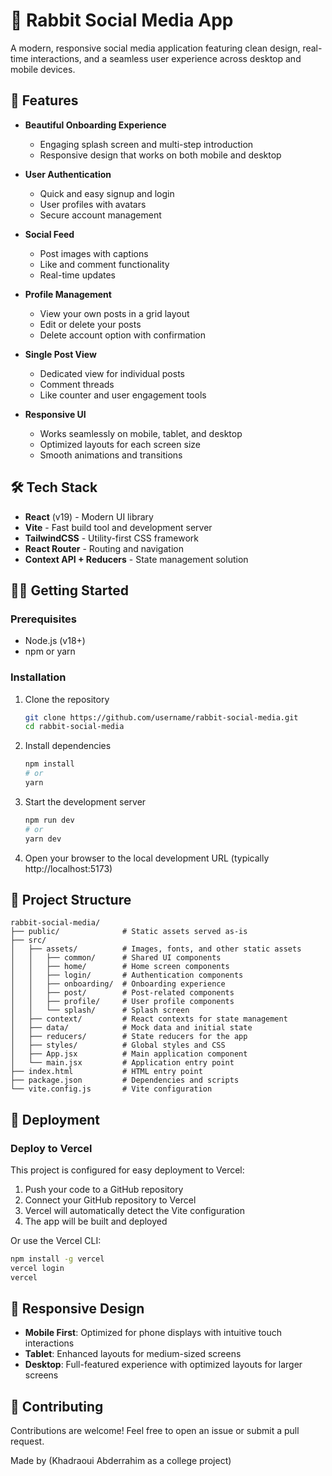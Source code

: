 # 🐰 Rabbit Social Media App

A modern, responsive social media application featuring clean design, real-time interactions, and a seamless user experience across desktop and mobile devices.

## 🌟 Features

- **Beautiful Onboarding Experience**
  - Engaging splash screen and multi-step introduction
  - Responsive design that works on both mobile and desktop

- **User Authentication**
  - Quick and easy signup and login
  - User profiles with avatars
  - Secure account management

- **Social Feed**
  - Post images with captions
  - Like and comment functionality
  - Real-time updates

- **Profile Management**
  - View your own posts in a grid layout
  - Edit or delete your posts
  - Delete account option with confirmation

- **Single Post View**
  - Dedicated view for individual posts
  - Comment threads 
  - Like counter and user engagement tools

- **Responsive UI**
  - Works seamlessly on mobile, tablet, and desktop
  - Optimized layouts for each screen size
  - Smooth animations and transitions

## 🛠️ Tech Stack

- **React** (v19) - Modern UI library
- **Vite** - Fast build tool and development server
- **TailwindCSS** - Utility-first CSS framework
- **React Router** - Routing and navigation
- **Context API + Reducers** - State management solution

## 🏃‍♂️ Getting Started

### Prerequisites

- Node.js (v18+)
- npm or yarn

### Installation

1. Clone the repository
   ```bash
   git clone https://github.com/username/rabbit-social-media.git
   cd rabbit-social-media
   ```

2. Install dependencies
   ```bash
   npm install
   # or
   yarn
   ```

3. Start the development server
   ```bash
   npm run dev
   # or
   yarn dev
   ```

4. Open your browser to the local development URL (typically http://localhost:5173)

## 📁 Project Structure

```
rabbit-social-media/
├── public/              # Static assets served as-is
├── src/
│   ├── assets/          # Images, fonts, and other static assets
│   │   ├── common/      # Shared UI components
│   │   ├── home/        # Home screen components
│   │   ├── login/       # Authentication components
│   │   ├── onboarding/  # Onboarding experience
│   │   ├── post/        # Post-related components
│   │   ├── profile/     # User profile components
│   │   └── splash/      # Splash screen
│   ├── context/         # React contexts for state management
│   ├── data/            # Mock data and initial state
│   ├── reducers/        # State reducers for the app
│   ├── styles/          # Global styles and CSS
│   ├── App.jsx          # Main application component
│   └── main.jsx         # Application entry point
├── index.html           # HTML entry point
├── package.json         # Dependencies and scripts
└── vite.config.js       # Vite configuration
```

## 🚀 Deployment

### Deploy to Vercel

This project is configured for easy deployment to Vercel:

1. Push your code to a GitHub repository
2. Connect your GitHub repository to Vercel
3. Vercel will automatically detect the Vite configuration
4. The app will be built and deployed

Or use the Vercel CLI:

```bash
npm install -g vercel
vercel login
vercel
```

## 📱 Responsive Design

- **Mobile First**: Optimized for phone displays with intuitive touch interactions
- **Tablet**: Enhanced layouts for medium-sized screens
- **Desktop**: Full-featured experience with optimized layouts for larger screens

## 🤝 Contributing

Contributions are welcome! Feel free to open an issue or submit a pull request.

Made by (Khadraoui Abderrahim as a college project)
